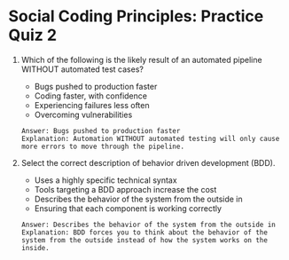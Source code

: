 # Social Coding Principles: Practice Quiz 2

1. Which of the following is the likely result of an automated pipeline WITHOUT automated test cases?
    - Bugs pushed to production faster
    - Coding faster, with confidence
    - Experiencing failures less often
    - Overcoming vulnerabilities
    ```
    Answer: Bugs pushed to production faster
    Explanation: Automation WITHOUT automated testing will only cause more errors to move through the pipeline.
    ```

2. Select the correct description of behavior driven development (BDD).
    - Uses a highly specific technical syntax 
    - Tools targeting a BDD approach increase the cost
    - Describes the behavior of the system from the outside in
    - Ensuring that each component is working correctly
    ```
    Answer: Describes the behavior of the system from the outside in
    Explanation: BDD forces you to think about the behavior of the system from the outside instead of how the system works on the inside.
    ```
